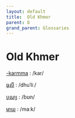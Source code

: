 ```yaml
---
layout: default
title:  Old Khmer
parent: O
grand_parent: Glossaries
---
```


# Old Khmer


[-karmma](https://en.wiktionary.org/wiki/?curid=7661562)
: /kar/

[ធូលី](https://en.wiktionary.org/wiki/?curid=4655085)
: /dhuˈliː/

[បុណ្យ](https://en.wiktionary.org/wiki/?curid=5025153)
: /ɓʊn/

[មាឃ](https://en.wiktionary.org/wiki/?curid=7666204)
: /maːk/

